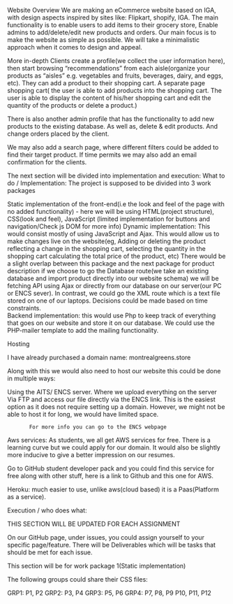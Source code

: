 Website Overview
We are making an eCommerce website based on IGA, with design aspects inspired by sites like: Flipkart, shopify, IGA. The main functionality is to enable users to add items to their grocery store, Enable admins to add/delete/edit new products and orders. Our main focus is to make the website as simple as possible. We will take a minimalistic approach when it comes to design and appeal.

More in-depth
Clients create a profile(we collect the user information here), then start browsing “recommendations” from each aisle(organize your products as “aisles” e.g. vegetables and fruits, beverages, dairy, and eggs, etc). They can add a product to their shopping cart. A separate page shopping cart( the user is able to add products into the shopping cart. The user is able to display the content of his/her shopping cart and edit the quantity of the products or delete a product.)

There is also another admin profile that has the functionality to add new products to the existing database. As well as, delete & edit products. And change orders placed by the client.

We may also add a search page, where different filters could be added to find their target product. If time permits we may also add an email confirmation for the clients. 


The next section will be divided into implementation and execution:
What to do / Implementation: 
The project is supposed to be divided into 3 work packages

Static implementation of the front-end(i.e the look and feel of the page with no added functionality) - here we will be using HTML(project structure), CSS(look and feel), JavaScript (limited implementation for buttons and navigation/Check js DOM for more info)
Dynamic implementation: This would consist mostly of using JavaScript and Ajax. This would allow us to make changes live on the website(eg, Adding or deleting the product reflecting a change in the shopping cart, selecting the quantity in the shopping cart calculating the total price of the product, etc) There would be a slight overlap between this package and the next package for product description if we choose to go the Database route(we take an existing database and import product directly into our website schema) we will be fetching API using Ajax or directly from our database on our server(our PC or ENCS sever). In contrast, we could go the XML route which is a text file stored on one of our laptops. Decisions could be made based on time constraints.  
Backend implementation: this would use Php to keep track of everything that goes on our website and store it on our database. We could use the PHP-mailer template to add the mailing functionality.


Hosting

I have already purchased a domain name: montrealgreens.store

Along with this we would also need to host our website this could be done in multiple ways:

Using the AITS/ ENCS server. Where we upload everything on the server Via FTP and access our file directly via the ENCS link. This is the easiest option as it does not require setting up a domain. However, we might not be able to host it for long, we would have limited space.
          
           For more info you can go to the ENCS webpage

Aws services: As students, we all get AWS services for free. There is a learning curve but we could apply for our domain. It would also be slightly more inducive to give a better impression on our resumes.

Go to GitHub student developer pack and you could find this service for free along with other stuff, here is a link to Github and this one for AWS.

Heroku: much easier to use, unlike aws(cloud based)  it is a Paas(Platform as a service).




Execution / who does what:

THIS SECTION WILL BE UPDATED FOR EACH ASSIGNMENT

On our GitHub page, under issues, you could assign yourself to your specific page/feature. There will be Deliverables which will be tasks that should be met for each issue.

This section will be for work package 1(Static implementation)

The following groups could share their CSS files:

GRP1: P1, P2
GRP2: P3, P4
GRP3: P5, P6
GRP4: P7, P8, P9 P10, P11, P12
